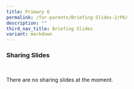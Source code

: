 ```yaml
---
title: Primary 6
permalink: /for-parents/Briefing-Slides-2/P6/
description: ""
third_nav_title: Briefing Slides
variant: markdown
---
```

### Sharing Slides
<br>

There  are no sharing slides at the moment.